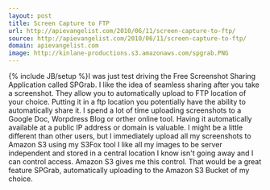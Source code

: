```yaml
---
layout: post
title: Screen Capture to FTP
url: http://apievangelist.com/2010/06/11/screen-capture-to-ftp/
source: http://apievangelist.com/2010/06/11/screen-capture-to-ftp/
domain: apievangelist.com
image: http://kinlane-productions.s3.amazonaws.com/spgrab.PNG
---
```

{% include JB/setup %}I was just test driving the Free Screenshot Sharing Application called SPGrab. I like the idea of seamless sharing after you take a screenshot. They allow you to automatically upload to FTP location of your choice. Putting it in a ftp location you potentially have the ability to automatically share it.
I spend a lot of time uploading screenshots to a Google Doc, Worpdress Blog or orther online tool. Having it automatically available at a public IP address or domain is valuable.
I might be a little different than other users, but I immediately upload all my screenshots to Amazon S3 using my S3Fox tool I like all my images to be server independent and stored in a central location I know isn't going away and I can control access. Amazon S3 gives me this control.
That would be a great feature SPGrab, automatically uploading to the Amazon S3 Bucket of my choice.
